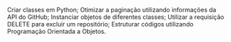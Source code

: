Criar classes em Python;
Otimizar a paginação utilizando informações da API do GitHub;
Instanciar objetos de diferentes classes;
Utilizar a requisição DELETE para excluir um repositório;
Estruturar códigos utilizando Programação Orientada a Objetos.
